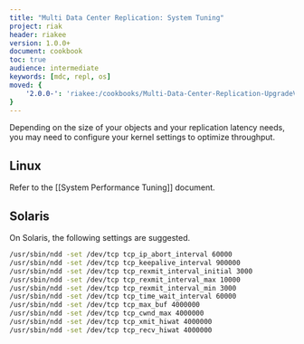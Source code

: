 ```yaml
---
title: "Multi Data Center Replication: System Tuning"
project: riak
header: riakee
version: 1.0.0+
document: cookbook
toc: true
audience: intermediate
keywords: [mdc, repl, os]
moved: {
    '2.0.0-': 'riakee:/cookbooks/Multi-Data-Center-Replication-UpgradeV2toV3'
}
---
```


Depending on the size of your objects and your replication latency
needs, you may need to configure your kernel settings to optimize
throughput.

## Linux

Refer to the [[System Performance Tuning]] document.

## Solaris

On Solaris, the following settings are suggested.

```bash
/usr/sbin/ndd -set /dev/tcp tcp_ip_abort_interval 60000
/usr/sbin/ndd -set /dev/tcp tcp_keepalive_interval 900000
/usr/sbin/ndd -set /dev/tcp tcp_rexmit_interval_initial 3000
/usr/sbin/ndd -set /dev/tcp tcp_rexmit_interval_max 10000
/usr/sbin/ndd -set /dev/tcp tcp_rexmit_interval_min 3000
/usr/sbin/ndd -set /dev/tcp tcp_time_wait_interval 60000
/usr/sbin/ndd -set /dev/tcp tcp_max_buf 4000000
/usr/sbin/ndd -set /dev/tcp tcp_cwnd_max 4000000
/usr/sbin/ndd -set /dev/tcp tcp_xmit_hiwat 4000000
/usr/sbin/ndd -set /dev/tcp tcp_recv_hiwat 4000000
```
